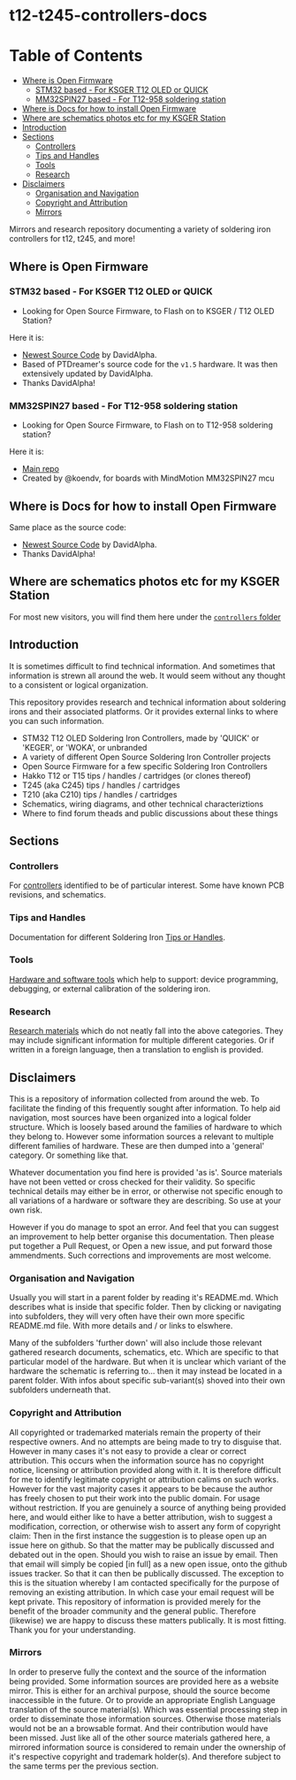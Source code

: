# t12-t245-controllers-docs

# Table of Contents
* [Where is Open Firmware](#Where-is-Open-Firmware)
	* [STM32 based - For KSGER T12 OLED or QUICK](#STM32-based---For-KSGER-T12-OLED-or-QUICK)
	* [MM32SPIN27 based - For T12-958 soldering station](#MM32SPIN27-based---For-T12-958-soldering-station)
* [Where is Docs for how to install Open Firmware](#Where-is-Docs-for-how-to-install-Open-Firmware)
* [Where are schematics photos etc for my KSGER Station](#Where-are-schematics-photos-etc-for-my-KSGER-Station)
* [Introduction](#Introduction)
* [Sections](#Sections)
	* [Controllers](#Controllers)
	* [Tips and Handles](#Tips-and-Handles)
	* [Tools](#Tools)
	* [Research](#Research)
* [Disclaimers](#Disclaimers)
	* [Organisation and Navigation](#Organisation-and-Navigation)
	* [Copyright and Attribution](#Copyright-and-Attribution)
	* [Mirrors](#Mirrors)


Mirrors and research repository documenting a variety of soldering iron controllers for t12, t245, and more!

## Where is Open Firmware

### STM32 based - For KSGER T12 OLED or QUICK

* Looking for Open Source Firmware, to Flash on to KSGER / T12 OLED Station?

Here it is:

* [Newest Source Code](https://github.com/deividAlfa/stm32_soldering_iron_controller) by DavidAlpha.
* Based of PTDreamer's source code for the `v1.5` hardware. It was then extensively updated by DavidAlpha.
* Thanks DavidAlpha!

### MM32SPIN27 based - For T12-958 soldering station

* Looking for Open Source Firmware, to Flash on to T12-958 soldering station?

Here it is:

* [Main repo](https://github.com/koendv/t12-958)
* Created by @koendv, for boards with MindMotion MM32SPIN27 mcu

<a id="where-is-docs-for-how-to-install-open-firmware"></a>
## Where is Docs for how to install Open Firmware

Same place as the source code:

* [Newest Source Code](https://github.com/deividAlfa/stm32_soldering_iron_controller) by DavidAlpha.
* Thanks DavidAlpha!


<a id="but-where-are-schematics-photos-etc-for-my-ksger-station"></a>
## Where are schematics photos etc for my KSGER Station

For most new visitors, you will find them here under the [`controllers` folder](https://github.com/dreamcat4/t12-t245-controllers-docs/tree/master/controllers/stm32-t12-oled)

<a id="introduction"></a>
## Introduction

It is sometimes difficult to find technical information. And sometimes that information is strewn all around the web. It would seem without any thought to a consistent or logical organization.

This repository provides research and technical information about soldering irons and their associated platforms. Or it provides external links to where you can such information.

* STM32 T12 OLED Soldering Iron Controllers, made by 'QUICK' or 'KEGER', or 'WOKA', or unbranded
* A variety of different Open Source Soldering Iron Controller projects
* Open Source Firmware for a few specific Soldering Iron Controllers
* Hakko T12 or T15 tips / handles / cartridges (or clones thereof)
* T245 (aka C245) tips / handles / cartridges
* T210 (aka C210) tips / handles / cartridges
* Schematics, wiring diagrams, and other technical characteriztions
* Where to find forum theads and public discussions about these things

<a id="sections"></a>
## Sections

<a id="controllers"></a>
### Controllers

For [controllers](controllers) identified to be of particular interest. Some have known PCB revisions, and schematics.

<a id="tips-and-handles"></a>
### Tips and Handles

Documentation for different Soldering Iron [Tips or Handles](tips-and-handles).

<a id="tools"></a>
### Tools

[Hardware and software tools](tools) which help to support: device programming, debugging, or external calibration of the soldering iron.

<a id="research"></a>
### Research

[Research materials](research) which do not neatly fall into the above categories. They may include significant information for multiple different categories. Or if written in a foreign language, then a translation to english is provided.

<a id="disclaimers"></a>
## Disclaimers

This is a repository of information collected from around the web. To facilitate the finding of this frequently sought after information. To help aid navigation, most sources have been organized into a logical folder structure. Which is loosely based around the families of hardware to which they belong to. However some information sources a relevant to multiple different families of hardware. These are then dumped into a 'general' category. Or something like that.

Whatever documentation you find here is provided 'as is'. Source materials have not been vetted or cross checked for their validity. So specific technical details may either be in error, or otherwise not specific enough to all variations of a hardware or software they are describing. So use at your own risk.

However if you do manage to spot an error. And feel that you can suggest an improvement to help better organise this documentation. Then please put together a Pull Request, or Open a new issue, and put forward those ammendments. Such corrections and improvements are most welcome.

<a id="organisation--navigation"></a>
### Organisation and Navigation

Usually you will start in a parent folder by reading it's README.md. Which describes what is inside that specific folder. Then by clicking or navigating into subfolders, they will very often have their own more specific README.md file. With more details and / or links to elswhere.

Many of the subfolders 'further down' will also include those relevant gathered research documents, schematics, etc. Which are specific to that particular model of the hardware. But when it is unclear which variant of the hardware the schematic is referring to... then it may instead be located in a parent folder. With infos about specific sub-variant(s) shoved into their own subfolders underneath that.

<a id="copyright-and-attribution"></a>
### Copyright and Attribution

All copyrighted or trademarked materials remain the property of their respective owners. And no attempts are being made to try to disguise that. However in many cases it's not easy to provide a clear or correct attribution. This occurs when the information source has no copyright notice, licensing or attribution provided along with it. It is therefore difficult for me to identify legitimate copyright or attribution calims on such works. However for the vast majority cases it appears to be because the author has freely chosen to put their work into the public domain. For usage without restriction. If you are genuinely a source of anything being provided here, and would either like to have a better attribution, wish to suggest a modification, correction, or otherwise wish to assert any form of copyright claim: Then in the first instance the suggestion is to please open up an issue here on github. So that the matter may be publically discussed and debated out in the open. Should you wish to raise an issue by email. Then that email will simply be copied [in full] as a new open issue, onto the github issues tracker. So that it can then be publically discussed. The exception to this is the situation whereby I am contacted specifically for the purpose of removing an existing attribution. In which case your email request will be kept private. This repository of information is provided merely for the benefit of the broader community and the general public. Therefore (likewise) we are happy to discuss these matters publically. It is most fitting. Thank you for your understanding.

<a id="mirrors"></a>
### Mirrors

In order to preserve fully the context and the source of the information being provided. Some information sources are provided here as a website mirror. This is either for an archival purpose, should the source become inaccessible in the future. Or to provide an appropriate English Language translation of the source material(s). Which was essential processing step in order to disseminate those information sources. Otherwise those materials would not be an a browsable format. And their contribution would have been missed. Just like all of the other source materials gathered here, a mirrored information source is considered to remain under the ownership of it's respective copyright and trademark holder(s). And therefore subject to the same terms per the previous section.